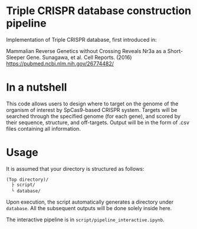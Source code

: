 # Triple CRISPR database construction pipeline
Implementation of Triple CRISPR database, first introduced in:

Mammalian Reverse Genetics without Crossing Reveals Nr3a as a Short-Sleeper Gene.
Sunagawa, et al. Cell Reports. (2016)
https://pubmed.ncbi.nlm.nih.gov/26774482/

# In a nutshell
This code allows users to design where to target on the genome of the organism of interest by SpCas9-based CRISPR system.
Targets will be searched through the specified genome (for each gene), and scored by their sequence, structure, and off-targets.
Output will be in the form of .csv files containing all information.

# Usage
It is assumed that your directory is structured as follows:

```
(Top directory)/
  ├ script/
  └ database/　
```

Upon execution, the script automatically generates a directory under `database`. All the subsequent outputs will be done solely inside here.

The interactive pipeline is in `script/pipeline_interactive.ipynb`.
